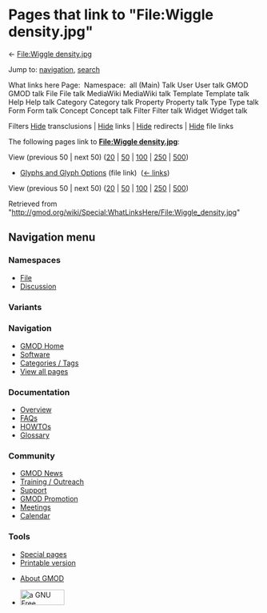 <div id="mw-page-base" class="noprint">

</div>

<div id="mw-head-base" class="noprint">

</div>

<div id="content" class="mw-body" role="main">

<span id="top"></span>

<div id="mw-js-message" style="display:none;">

</div>



# <span dir="auto">Pages that link to "File:Wiggle density.jpg"</span>

<div id="bodyContent">

<div id="contentSub">

← [File:Wiggle
density.jpg](/wiki/File:Wiggle_density.jpg "File:Wiggle density.jpg")

</div>

<div id="jump-to-nav" class="mw-jump">

Jump to: [navigation](#mw-navigation), [search](#p-search)

</div>

<div id="mw-content-text">

What links here Page:  Namespace:  all (Main) Talk User User talk GMOD
GMOD talk File File talk MediaWiki MediaWiki talk Template Template talk
Help Help talk Category Category talk Property Property talk Type Type
talk Form Form talk Concept Concept talk Filter Filter talk Widget
Widget talk

Filters
[Hide](/mediawiki/index.php?title=Special:WhatLinksHere/File:Wiggle_density.jpg&hidetrans=1 "Special:WhatLinksHere/File:Wiggle density.jpg")
transclusions \|
[Hide](/mediawiki/index.php?title=Special:WhatLinksHere/File:Wiggle_density.jpg&hidelinks=1 "Special:WhatLinksHere/File:Wiggle density.jpg")
links \|
[Hide](/mediawiki/index.php?title=Special:WhatLinksHere/File:Wiggle_density.jpg&hideredirs=1 "Special:WhatLinksHere/File:Wiggle density.jpg")
redirects \|
[Hide](/mediawiki/index.php?title=Special:WhatLinksHere/File:Wiggle_density.jpg&hideimages=1 "Special:WhatLinksHere/File:Wiggle density.jpg")
file links

The following pages link to **[File:Wiggle
density.jpg](/wiki/File:Wiggle_density.jpg "File:Wiggle density.jpg")**:

View (previous 50 \| next 50)
([20](/mediawiki/index.php?title=Special:WhatLinksHere/File:Wiggle_density.jpg&limit=20 "Special:WhatLinksHere/File:Wiggle density.jpg")
\|
[50](/mediawiki/index.php?title=Special:WhatLinksHere/File:Wiggle_density.jpg&limit=50 "Special:WhatLinksHere/File:Wiggle density.jpg")
\|
[100](/mediawiki/index.php?title=Special:WhatLinksHere/File:Wiggle_density.jpg&limit=100 "Special:WhatLinksHere/File:Wiggle density.jpg")
\|
[250](/mediawiki/index.php?title=Special:WhatLinksHere/File:Wiggle_density.jpg&limit=250 "Special:WhatLinksHere/File:Wiggle density.jpg")
\|
[500](/mediawiki/index.php?title=Special:WhatLinksHere/File:Wiggle_density.jpg&limit=500 "Special:WhatLinksHere/File:Wiggle density.jpg"))

- [Glyphs and Glyph
  Options](/wiki/Glyphs_and_Glyph_Options "Glyphs and Glyph Options")
  (file link) ‎ <span class="mw-whatlinkshere-tools">([←
  links](/mediawiki/index.php?title=Special:WhatLinksHere&target=Glyphs+and+Glyph+Options "Special:WhatLinksHere"))</span>

View (previous 50 \| next 50)
([20](/mediawiki/index.php?title=Special:WhatLinksHere/File:Wiggle_density.jpg&limit=20 "Special:WhatLinksHere/File:Wiggle density.jpg")
\|
[50](/mediawiki/index.php?title=Special:WhatLinksHere/File:Wiggle_density.jpg&limit=50 "Special:WhatLinksHere/File:Wiggle density.jpg")
\|
[100](/mediawiki/index.php?title=Special:WhatLinksHere/File:Wiggle_density.jpg&limit=100 "Special:WhatLinksHere/File:Wiggle density.jpg")
\|
[250](/mediawiki/index.php?title=Special:WhatLinksHere/File:Wiggle_density.jpg&limit=250 "Special:WhatLinksHere/File:Wiggle density.jpg")
\|
[500](/mediawiki/index.php?title=Special:WhatLinksHere/File:Wiggle_density.jpg&limit=500 "Special:WhatLinksHere/File:Wiggle density.jpg"))

</div>

<div class="printfooter">

Retrieved from
"<http://gmod.org/wiki/Special:WhatLinksHere/File:Wiggle_density.jpg>"

</div>

<div id="catlinks" class="catlinks catlinks-allhidden">

</div>

<div class="visualClear">

</div>

</div>

</div>

<div id="mw-navigation">

## Navigation menu

<div id="mw-head">



<div id="left-navigation">

<div id="p-namespaces" class="vectorTabs" role="navigation"
aria-labelledby="p-namespaces-label">

### Namespaces

- <span id="ca-nstab-image"><a href="/wiki/File:Wiggle_density.jpg" accesskey="c"
  title="View the file page [c]">File</a></span>
- <span id="ca-talk"><a
  href="/mediawiki/index.php?title=File_talk:Wiggle_density.jpg&amp;action=edit&amp;redlink=1"
  accesskey="t"
  title="Discussion about the content page [t]">Discussion</a></span>

</div>

<div id="p-variants" class="vectorMenu emptyPortlet" role="navigation"
aria-labelledby="p-variants-label">

### 

### Variants[](#)

<div class="menu">

</div>

</div>

</div>

<div id="right-navigation">





</div>



</div>

</div>

</div>

<div id="mw-panel">

<div id="p-logo" role="banner">

<a href="/wiki/Main_Page"
style="background-image: url(http://gmod.org/images/GMOD-cogs.png);"
title="Visit the main page"></a>

</div>

<div id="p-Navigation" class="portal" role="navigation"
aria-labelledby="p-Navigation-label">

### Navigation

<div class="body">

- <span id="n-GMOD-Home">[GMOD Home](/wiki/Main_Page)</span>
- <span id="n-Software">[Software](/wiki/GMOD_Components)</span>
- <span id="n-Categories-.2F-Tags">[Categories /
  Tags](/wiki/Categories)</span>
- <span id="n-View-all-pages">[View all
  pages](/wiki/Special:AllPages)</span>

</div>

</div>

<div id="p-Documentation" class="portal" role="navigation"
aria-labelledby="p-Documentation-label">

### Documentation

<div class="body">

- <span id="n-Overview">[Overview](/wiki/Overview)</span>
- <span id="n-FAQs">[FAQs](/wiki/Category:FAQ)</span>
- <span id="n-HOWTOs">[HOWTOs](/wiki/Category:HOWTO)</span>
- <span id="n-Glossary">[Glossary](/wiki/Glossary)</span>

</div>

</div>

<div id="p-Community" class="portal" role="navigation"
aria-labelledby="p-Community-label">

### Community

<div class="body">

- <span id="n-GMOD-News">[GMOD News](/wiki/GMOD_News)</span>
- <span id="n-Training-.2F-Outreach">[Training /
  Outreach](/wiki/Training_and_Outreach)</span>
- <span id="n-Support">[Support](/wiki/Support)</span>
- <span id="n-GMOD-Promotion">[GMOD
  Promotion](/wiki/GMOD_Promotion)</span>
- <span id="n-Meetings">[Meetings](/wiki/Meetings)</span>
- <span id="n-Calendar">[Calendar](/wiki/Calendar)</span>

</div>

</div>

<div id="p-tb" class="portal" role="navigation"
aria-labelledby="p-tb-label">

### Tools

<div class="body">

- <span id="t-specialpages"><a href="/wiki/Special:SpecialPages" accesskey="q"
  title="A list of all special pages [q]">Special pages</a></span>
- <span id="t-print"><a
  href="/mediawiki/index.php?title=Special:WhatLinksHere/File:Wiggle_density.jpg&amp;printable=yes"
  rel="alternate" accesskey="p"
  title="Printable version of this page [p]">Printable version</a></span>

</div>

</div>

</div>

</div>

<div id="footer" role="contentinfo">

- <span id="footer-places-about">[About
  GMOD](/wiki/GMOD:About "GMOD:About")</span>

<!-- -->

- <span id="footer-copyrightico">[<img src="http://www.gnu.org/graphics/gfdl-logo-small.png" width="88"
  height="31" alt="a GNU Free Documentation License" />](http://www.gnu.org/licenses/fdl-1.3.html)</span>




</div>
